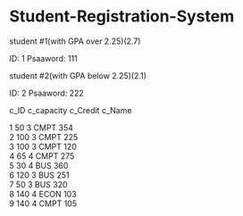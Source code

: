 # Student-Registration-System

student #1(with GPA over 2.25)(2.7)

ID: 1
Psaaword: 111


student #2(with GPA below 2.25)(2.1)

ID: 2
Psaaword: 222


c_ID  c_capacity  c_Credit  c_Name
 
 1 50	         3	     CMPT 354  
 2	     100	        3	     CMPT 225  
 3	     100	        3	     CMPT 120  
 4	     65	         4	     CMPT 275  
 5	     30	         4	     BUS 360   
 6	     120	        3	     BUS 251   
 7	     50	         3	     BUS 320   
 8	     140	        4	     ECON 103  
 9	     140	        4	     CMPT 105  
